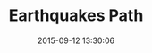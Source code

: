 ---
layout: lab-single.hbs
title: Earthquakes Path
date: 2015-09-12 13:30:06
description: Dynamic rendering of seismic data over a Colombian map. The drawing decisions are made depending on the locations and dates of the seismic events.
image: https://farm1.staticflickr.com/702/21347915255_c977a94407_b.jpg
thumb: https://farm1.staticflickr.com/702/21347915255_c977a94407.jpg
libraries:
  -
gFont: "Inconsolata:400,700"
tags:
  -
categories:
  -
scripts:
  - Functions
---
